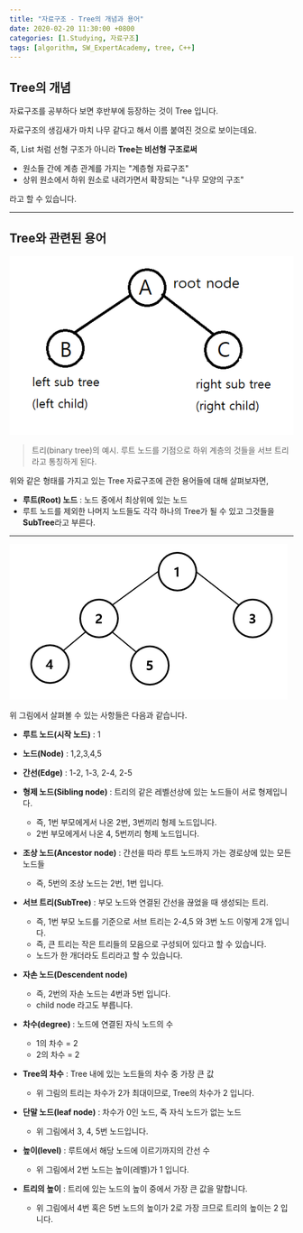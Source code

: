 ```yaml
---
title: "자료구조 - Tree의 개념과 용어"
date: 2020-02-20 11:30:00 +0800
categories: [1.Studying, 자료구조]
tags: [algorithm, SW_ExpertAcademy, tree, C++]
---
```




## **Tree의 개념**

자료구조를 공부하다 보면 후반부에 등장하는 것이 Tree 입니다.

자료구조의 생김새가 마치 나무 같다고 해서 이름 붙여진 것으로 보이는데요.

즉, List 처럼 선형 구조가 아니라 **Tree는 비선형 구조로써**

* 원소들 간에 계층 관계를 가지는 "계층형 자료구조"
* 상위 원소에서 하위 원소로 내려가면서 확장되는 "나무 모양의 구조"

라고 할 수 있습니다.



------

## **Tree와 관련된 용어**

![](https://github.com/ChanhuiSeok/ChanhuiSeok.github.io/blob/master/assets/img/sample/ds_1.png?raw=true)

> 트리(binary tree)의 예시. 루트 노드를 기점으로 하위 계층의 것들을 서브 트리라고 통칭하게 된다.

위와 같은 형태를 가지고 있는 Tree 자료구조에 관한 용어들에 대해 살펴보자면,

* **루트(Root) 노드** : 노드 중에서 최상위에 있는 노드
* 루트 노드를 제외한 나머지 노드들도 각각 하나의 Tree가 될 수 있고 그것들을 **SubTree**라고 부른다.

------

![](https://github.com/ChanhuiSeok/ChanhuiSeok.github.io/blob/master/assets/img/sample/ds_4.png?raw=true)

위 그림에서 살펴볼 수 있는 사항들은 다음과 같습니다.

* **루트 노드(시작 노드)** : 1
* **노드(Node)** : 1,2,3,4,5
* **간선(Edge)** : 1-2, 1-3, 2-4, 2-5
* **형제 노드(Sibling node)** : 트리의 같은 레벨선상에 있는 노드들이 서로 형제입니다.
  * 즉, 1번 부모에게서 나온 2번, 3번끼리 형제 노드입니다.
  * 2번 부모에게서 나온 4, 5번끼리 형제 노드입니다.
* **조상 노드(Ancestor node)** : 간선을 따라 루트 노드까지 가는 경로상에 있는 모든 노드들
  * 즉, 5번의 조상 노드는 2번, 1번 입니다.
* **서브 트리(SubTree)** : 부모 노드와 연결된 간선을 끊었을 때 생성되는 트리.
  * 즉, 1번 부모 노드를 기준으로 서브 트리는 2-4,5 와 3번 노드 이렇게 2개 입니다.
  * 즉, 큰 트리는 작은 트리들의 모음으로 구성되어 있다고 할 수 있습니다.
  * 노드가 한 개더라도 트리라고 할 수 있습니다.
* **자손 노드(Descendent node)**
  * 즉, 2번의 자손 노드는 4번과 5번 입니다.
  * child node 라고도 부릅니다.

* **차수(degree)** : 노드에 연결된 자식 노드의 수
  * 1의 차수 = 2
  * 2의 차수 = 2

* **Tree의 차수** : Tree 내에 있는 노드들의 차수 중 가장 큰 값
  * 위 그림의 트리는 차수가 2가 최대이므로, Tree의 차수가 2 입니다.
* **단말 노드(leaf node)** : 차수가 0인 노드, 즉 자식 노드가 없는 노드
  * 위 그림에서 3, 4, 5번 노드입니다.
* **높이(level)** : 루트에서 해당 노드에 이르기까지의 간선 수
  * 위 그림에서 2번 노드는 높이(레벨)가 1 입니다.
* **트리의 높이** : 트리에 있는 노드의 높이 중에서 가장 큰 값을 말합니다.
  * 위 그림에서 4번 혹은 5번 노드의 높이가 2로 가장 크므로 트리의 높이는 2 입니다.

